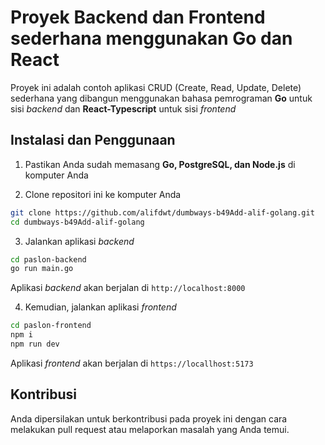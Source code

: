 # Proyek Backend dan Frontend sederhana menggunakan Go dan React

Proyek ini adalah contoh aplikasi CRUD (Create, Read, Update, Delete) sederhana yang dibangun menggunakan bahasa pemrograman **Go** untuk sisi _backend_ dan **React-Typescript** untuk sisi _frontend_

## Instalasi dan Penggunaan

1. Pastikan Anda sudah memasang **Go, PostgreSQL, dan Node.js** di komputer Anda

2. Clone repositori ini ke komputer Anda

```bash
git clone https://github.com/alifdwt/dumbways-b49Add-alif-golang.git
cd dumbways-b49Add-alif-golang
```

3. Jalankan aplikasi _backend_

```bash
cd paslon-backend
go run main.go
```

Aplikasi _backend_ akan berjalan di `http://localhost:8000`

4. Kemudian, jalankan aplikasi _frontend_

```bash
cd paslon-frontend
npm i
npm run dev
```

Aplikasi _frontend_ akan berjalan di `https://locallhost:5173`

## Kontribusi

Anda dipersilakan untuk berkontribusi pada proyek ini dengan cara melakukan pull request atau melaporkan masalah yang Anda temui.

